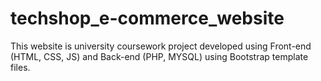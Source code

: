 # techshop_e-commerce_website
This website is university coursework project developed using Front-end (HTML, CSS, JS) and Back-end (PHP, MYSQL) using Bootstrap template files.

